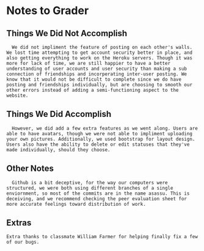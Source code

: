 Notes to Grader
===============

Things We Did Not Accomplish
----------------------------
      We did not impliment the feature of posting on each other's walls. We lost time attempting to get account security better in place, and also getting everything to work on the Heroku servers. Though it was more for lack of time, we are still happier to have a better understanding of user accounts and user security than making a sub connection of friendships and incorperating inter-user posting. We know that it would not be difficult to complete since we do have posting and friendships individually, but are choosing to smooth our other errors instead of adding a semi-functioning aspect to the website.

Things We Did Accomplish
-------------------------
      However, we did add a few extra features as we went along. Users are able to have avatars, though we were not able to impliment uploading your own pictures. Additionally, we used bootstrap for layout design. Users also have the ability to delete or edit statuses that they've made individually, should they choose.

Other Notes
-----------
      Github is a bit deceptive, for the way our computers were structured, we were both using different branches of a single enviornment, so most of the commits are in the name asassu. This is deceiving, and we recommend checking the peer evaluation sheet for more accurate feelings toward distribution of work.

Extras
-------
    Extra thanks to classmate William Farmer for helping finally fix a few of our bugs.
